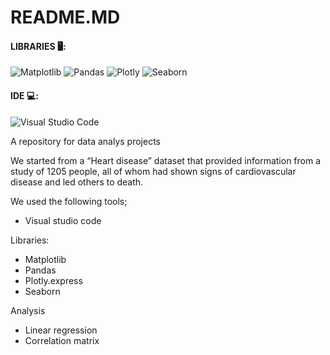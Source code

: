 # README.MD
<h4 align="left">LIBRARIES 🖥️:</h4>

![Matplotlib](https://img.shields.io/badge/Matplotlib-%23ffffff.svg?style=for-the-badge&logo=Matplotlib&logoColor=black)
![Pandas](https://img.shields.io/badge/pandas-%23150458.svg?style=for-the-badge&logo=pandas&logoColor=white)
![Plotly](https://img.shields.io/badge/Plotly-%233F4F75.svg?style=for-the-badge&logo=plotly&logoColor=white)
![Seaborn](https://img.shields.io/badge/Seaborn-0A1931?style=for-the-badge&logo=seaborn&logoColor=white)


<h4 align="left">IDE 💻:</h4>

![Visual Studio Code](https://img.shields.io/badge/Visual%20Studio%20Code-0078d7.svg?style=for-the-badge&logo=visual-studio-code&logoColor=white)

 
A repository for data analys projects

We started from a “Heart disease” dataset that provided information from a study of 1205 people, all of whom had shown signs of cardiovascular disease and led others to death.

We used the following tools;
- Visual studio code


Libraries:
- Matplotlib
- Pandas
- Plotly.express
- Seaborn

Analysis
- Linear regression
- Correlation matrix

